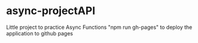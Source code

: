 # async-projectAPI
Little project to practice Async Functions
"npm run gh-pages" to deploy the application to github pages